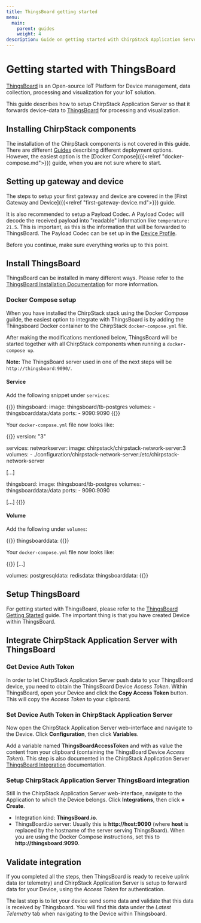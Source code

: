 ```yaml
---
title: ThingsBoard getting started
menu:
  main:
    parent: guides
    weight: 4
description: Guide on getting started with ChirpStack Application Server and ThingsBoard.
---
```


# Getting started with ThingsBoard

[ThingsBoard](https://www.thingsboard.io) is an Open-source IoT Platform for
Device management, data collection, processing and visualization for your IoT
solution.

This guide describes how to setup ChirpStack Application Server so that it forwards device-data
to [ThingsBoard](https://www.thingsboard.io) for processing and visualization.

## Installing ChirpStack components

The installation of the ChirpStack components is not covered in this guide. There are
different [Guides](/guides/) describing different deployment options. However,
the easiest option is the [Docker Compose]({{<relref "docker-compose.md">}})
guide, when you are not sure where to start.

## Setting up gateway and device

The steps to setup your first gateway and device are covered in the
[First Gateway and Device]({{<relref "first-gateway-device.md">}}) guide.

It is also recommended to setup a Payload Codec. A Payload Codec will decode
the received payload into "readable" information like `temperature: 21.5`.
This is important, as this is the information that will be forwarded to
ThingsBoard. The Payload Codec can be set up in the [Device Profile](/application-server/use/device-profiles/).

Before you continue, make sure everything works up to this point.

## Install ThingsBoard

ThingsBoard can be installed in many different ways. Please refer to the
[ThingsBoard Installation Documentation](https://thingsboard.io/docs/installation/)
for more information.

### Docker Compose setup

When you have installed the ChirpStack stack using the Docker Compose guilde, the easiest
option to integrate with ThingsBoard is by adding the Thiingsboard Docker
container to the ChirpStack `docker-compose.yml` file.

After making the modifications mentioned below, ThingsBoard will be started
together with all ChirpStack components when running a `docker-compose up`.

**Note:** The ThingsBoard server used in one of the next steps will be
`http://thingsboard:9090/`.

#### Service

Add the following snippet under `services`:

{{<highlight yaml>}}
  thingsboard:
    image: thingsboard/tb-postgres
    volumes:
      - thingsboarddata:/data
    ports:
      - 9090:9090
{{</highlight>}}

Your `docker-compose.yml` file now looks like:

{{<highlight yaml>}}
version: "3"

services:
  networkserver:
    image: chirpstack/chirpstack-network-server:3
    volumes:
      - ./configuration/chirpstack-network-server:/etc/chirpstack-network-server

  [...]

  thingsboard:
    image: thingsboard/tb-postgres
    volumes:
      - thingsboarddata:/data
    ports:
      - 9090:9090

  [...]
{{</highlight>}}

#### Volume

Add the following under `volumes`:

{{<highlight yaml>}}
  thingsboarddata:
{{</highlight>}}

Your `docker-compose.yml` file now looks like:

{{<highlight yaml>}}
[...]

volumes:
  postgresqldata:
  redisdata:
  thingsboarddata:
{{</highlight>}}

## Setup ThingsBoard

For getting started with ThingsBoard, please refer to the
[ThingsBoard Getting Started](https://thingsboard.io/docs/getting-started-guides/helloworld/)
guide. The important thing is that you have created Device within ThingsBoard.

## Integrate ChirpStack Application Server with ThingsBoard

### Get Device Auth Token

In order to let ChirpStack Application Server push data to your ThingsBoard device, you need
to obtain the ThingsBoard Device _Access Token_. Within ThingsBoard, open your
Device and click the **Copy Access Token** button. This will copy the
_Access Token_ to your clipboard.

### Set Device Auth Token in ChirpStack Application Server

Now open the ChirpStack Application Server web-interface and navigate to the Device. Click
**Configuration**, then click **Variables**.

Add a variable named **ThingsBoardAccessToken** and with as value the content
from your clipboard (containing the ThingsBoard Device _Access Token_).
This step is also documented in the ChirpStack Application Server [ThingsBoard Integration](/application-server/integrate/sending-receiving/thingsboard/)
documentation.

### Setup ChirpStack Application Server ThingsBoard integration

Still in the ChirpStack Application Server web-interface, navigate to the Application to
which the Device belongs. Click **Integrations**, then click **+ Create**.

* Integration kind: **ThingsBoard.io**.
* ThingsBoard.io server: Usually this is **http://host:9090** (where **host**
  is replaced by the hostname of the server serving ThingsBoard). When you are
  using the Docker Compose instructions, set this to **http://thingsboard:9090**.

## Validate integration

If you completed all the steps, then ThingsBoard is ready to receive uplink
data (or telemetry) and ChirpStack Application Server is setup to forward data for your
Device, using the _Access Token_ for authentication.

The last step is to let your device send some data and validate that this data
is received by Thingsboard. You will find this data under the _Latest Telemetry_
tab when navigating to the Device within Thingsboard.
